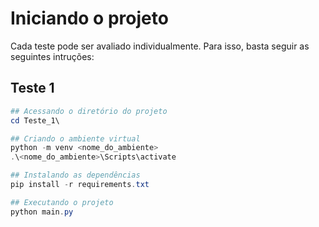 # Iniciando o projeto

Cada teste pode ser avaliado individualmente. Para isso, basta seguir as seguintes intruções:

## Teste 1

```powershell
## Acessando o diretório do projeto
cd Teste_1\

## Criando o ambiente virtual
python -m venv <nome_do_ambiente>
.\<nome_do_ambiente>\Scripts\activate

## Instalando as dependências
pip install -r requirements.txt

## Executando o projeto
python main.py
```